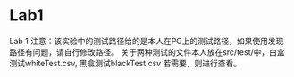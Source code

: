 # Lab1
Lab 1
注意：该实验中的测试路径给的是本人在PC上的测试路径，如果使用发现路径有问题，请自行修改路径。
关于两种测试的文件本人放在src/test/中，白盒测试whiteTest.csv, 黑盒测试blackTest.csv
若需要，则进行查看。